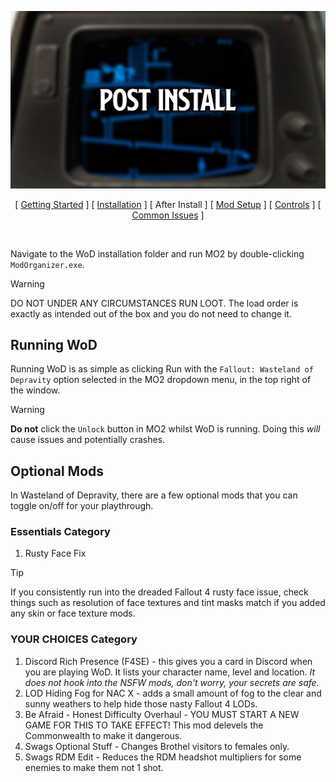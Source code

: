 ![Post Install](img/headers/PostInstall.png)

<p align="center">
[ <a href="https://github.com/iAmMe27/WoD/blob/main/README.md">Getting Started</a> ]
[ <a href="https://github.com/iAmMe27/WoD/blob/main/Installation.md">Installation</a> ]
[ After Install ]
[ <a href="https://github.com/iAmMe27/WoD/blob/main/ModSetup.md">Mod Setup</a> ]
[ <a href="https://github.com/iAmMe27/WoD/blob/main/Controls.md">Controls</a> ]
[ <a href="https://github.com/iAmMe27/WoD/blob/main/CommonIssues.md">Common Issues</a> ] 
</p>

&nbsp;

Navigate to the WoD installation folder and run MO2 by double-clicking `ModOrganizer.exe`.

> [!WARNING]
> DO NOT UNDER ANY CIRCUMSTANCES RUN LOOT. The load order is exactly as intended out of the box and you do not need to change it.

## Running WoD
Running WoD is as simple as clicking Run with the `Fallout: Wasteland of Depravity` option selected in the MO2 dropdown menu, in the top right of the window.

> [!WARNING]
> **Do not** click the `Unlock` button in MO2 whilst WoD is running. Doing this *will* cause issues and potentially crashes.

## Optional Mods
In Wasteland of Depravity, there are a few optional mods that you can toggle on/off for your playthrough.

### Essentials Category
1. Rusty Face Fix
   
> [!TIP]
> If you consistently run into the dreaded Fallout 4 rusty face issue, check things such as resolution of face textures and tint masks match if you added any skin or face texture mods.

### YOUR CHOICES Category
1. Discord Rich Presence (F4SE) - this gives you a card in Discord when you are playing WoD. It lists your character name, level and location. *It does not hook into the NSFW mods, don't worry, your secrets are safe.*
2. LOD Hiding Fog for NAC X - adds a small amount of fog to the clear and sunny weathers to help hide those nasty Fallout 4 LODs.
3. Be Afraid - Honest Difficulty Overhaul - YOU MUST START A NEW GAME FOR THIS TO TAKE EFFECT! This mod delevels the Commonwealth to make it dangerous.
4. Swags Optional Stuff - Changes Brothel visitors to females only.
5. Swags RDM Edit - Reduces the RDM headshot multipliers for some enemies to make them not 1 shot.
